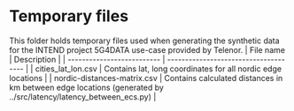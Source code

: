 # Temporary files
This folder holds temporary files used when generating the synthetic data for the INTEND project 5G4DATA use-case provided by Telenor.
| File name                  | Description                           |
| -------------------------- | ------------------------------------- |
| cities_lat_lon.csv         | Contains lat, long coordinates for all nordic edge locations |
| nordic-distances-matrix.csv | Contains calculated distances in km between edge locations (generated by ../src/latency/latency_between_ecs.py) |